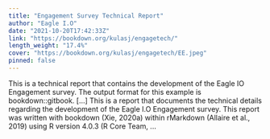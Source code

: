 ```yaml
---
title: "Engagement Survey Technical Report"
author: "Eagle I.O"
date: "2021-10-20T17:42:33Z"
link: "https://bookdown.org/kulasj/engagetech/"
length_weight: "17.4%"
cover: "https://bookdown.org/kulasj/engagetech/EE.jpeg"
pinned: false
---
```


This is a technical report that contains the development of the Eagle IO Engagement survey. The output format for this example is bookdown::gitbook. [...] This is a report that documents the technical details regarding the development of the Eagle I.O Engagement survey. This report was written with bookdown (Xie, 2020a) within rMarkdown (Allaire et al., 2019) using R version 4.0.3 (R Core Team, ...
